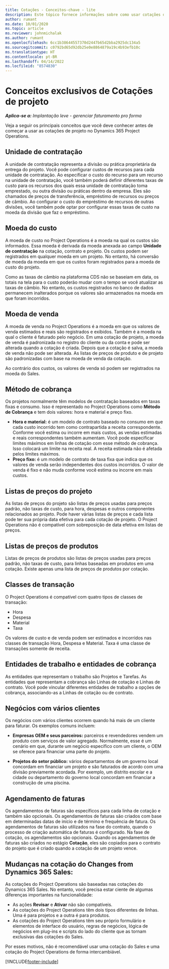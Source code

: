 ```yaml
---
title: Cotações - Conceitos-chave - lite
description: Este tópico fornece informações sobre como usar cotações de projeto no Project Operations.
author: rumant
ms.date: 10/01/2020
ms.topic: article
ms.reviewer: johnmichalak
ms.author: rumant
ms.openlocfilehash: 6cc1b38644557370d2447b65d2bba2925dc134a5
ms.sourcegitcommit: c0792bd65d92db25e0e8864879a19c4b93efb10c
ms.translationtype: HT
ms.contentlocale: pt-BR
ms.lasthandoff: 04/14/2022
ms.locfileid: "8574830"
---
```

# <a name="concepts-unique-to-project-quotes"></a>Conceitos exclusivos de Cotações de projeto

_**Aplica-se a:** Implantação leve - gerenciar faturamento pro forma_


Veja a seguir os principais conceitos que você deve conhecer antes de começar a usar as cotações de projeto no Dynamics 365 Project Operations.

## <a name="contracting-unit"></a>Unidade de contratação

A unidade de contratação representa a divisão ou prática proprietária da entrega do projeto. Você pode configurar custos de recursos para cada unidade de contratação. Ao especificar o custo do recurso para um recurso na unidade de contratação, você também poderá definir diferentes taxas de custo para os recursos dos quais essa unidade de contratação toma emprestado, ou outra divisão ou práticas dentro da empresa. Eles são chamados de preços de transferência, empréstimo de recursos ou preços de câmbio. Ao configurar o custo do empréstimo de recursos de outras divisões, você também pode optar por configurar essas taxas de custo na moeda da divisão que faz o empréstimo.

## <a name="cost-currency"></a>Moeda do custo

A moeda de custo no Project Operations é a moeda na qual os custos são informados. Essa moeda é derivada da moeda anexada ao campo **Unidade de contratação** na cotação, contrato e projeto. Os custos podem ser registrados em qualquer moeda em um projeto. No entanto, há conversão de moeda da moeda em que os custos foram registrados para a moeda de custo do projeto.

Como as taxas de câmbio na plataforma CDS não se baseiam em data, os totais na tela para o custo poderão mudar com o tempo se você atualizar as taxas de câmbio. No entanto, os custos registrados no banco de dados permanecem inalterados porque os valores são armazenados na moeda em que foram incorridos.

## <a name="sales-currency"></a>Moeda de venda

A moeda de venda no Project Operations é a moeda em que os valores de venda estimados e reais são registrados e exibidos. Também é a moeda na qual o cliente é faturado pelo negócio. Em uma cotação de projeto, a moeda de venda é padronizada no registro do cliente ou da conta e pode ser alterada quando a cotação é criada. Depois que a cotação é salva, a moeda de venda não pode ser alterada. As listas de preços de produto e de projeto são padronizadas com base na moeda de venda da cotação.

Ao contrário dos custos, os valores de venda só podem ser registrados na moeda do Sales.

## <a name="billing-method"></a>Método de cobrança

Os projetos normalmente têm modelos de contratação baseados em taxas fixas e consumo. Isso é representado no Project Operations como **Método de Cobrança** e tem dois valores: hora e material e preço fixo.

- **Hora e material:** é um modelo de contrato baseado no consumo em que cada custo incorrido tem como contrapartida a receita correspondente. Conforme você estima ou incorre em mais custos, as vendas estimadas e reais correspondentes também aumentam. Você pode especificar limites máximos em linhas de cotação com esse método de cobrança. Isso colocará um limite na receita real. A receita estimada não é afetada pelos limites máximos.
- **Preço fixo:** é um modelo de contrato de taxa fixa que indica que os valores de venda serão independentes dos custos incorridos. O valor de venda é fixo e não muda conforme você estima ou incorre em mais custos.

## <a name="project-price-lists"></a>Listas de preços do projeto

As listas de preços do projeto são listas de preços usadas para preços padrão, não taxas de custo, para hora, despesas e outros componentes relacionados ao projeto. Pode haver várias listas de preços e cada lista pode ter sua própria data efetiva para cada cotação de projeto. O Project Operations não é compatível com sobreposição de data efetiva em listas de preços.

## <a name="product-price-lists"></a>Listas de preços de produtos

Listas de preços de produtos são listas de preços usadas para preços padrão, não taxas de custo, para linhas baseadas em produtos em uma cotação. Existe apenas uma lista de preços de produtos por cotação.

## <a name="transaction-classes"></a>Classes de transação

O Project Operations é compatível com quatro tipos de classes de transação:

- Hora
- Despesa
- Material
- Taxa

Os valores de custo e de venda podem ser estimados e incorridos nas classes de transação Hora, Despesa e Material. Taxa é uma classe de transações somente de receita.

## <a name="work-entities-and-billing-entities"></a>Entidades de trabalho e entidades de cobrança

As entidades que representam o trabalho são Projetos e Tarefas. As entidades que representam a cobrança são Linhas de cotação e Linhas de contrato. Você pode vincular diferentes entidades de trabalho a opções de cobrança, associando-as a Linhas de cotação ou de contrato.

## <a name="multi-customer-deals"></a>Negócios com vários clientes

Os negócios com vários clientes ocorrem quando há mais de um cliente para faturar. Os exemplos comuns incluem:

- **Empresas OEM e seus parceiros:** parceiros e revendedores vendem um produto com serviços de valor agregado. Normalmente, esse é um cenário em que, durante um negócio específico com um cliente, o OEM se oferece para financiar uma parte do projeto. 

- **Projetos do setor público:** vários departamentos de um governo local concordam em financiar um projeto e são faturados de acordo com uma divisão previamente acordada. Por exemplo, um distrito escolar e a cidade ou departamento do governo local concordam em financiar a construção de uma piscina.

## <a name="invoice-schedules"></a>Agendamento de faturas

Os agendamentos de faturas são específicos para cada linha de cotação e também são opcionais. Os agendamentos de faturas são criados com base em determinadas datas de início e de término e frequência de fatura. Os agendamentos de faturas são utilizados na fase do contrato, quando o processo de criação automática de faturas é configurado. Na fase de cotação, os agendamentos são opcionais. Quando os agendamentos de faturas são criados no estágio **Cotação**, eles são copiados para o contrato do projeto que é criado quando a cotação de um projeto vence.

## <a name="changes-from-dynamics-365-sales-quote"></a>Mudanças na cotação do Changes from Dynamics 365 Sales:

As cotações do Project Operations são baseadas nas cotações do Dynamics 365 Sales. No entanto, você precisa estar ciente de algumas diferenças importantes na funcionalidade:

- As ações **Revisar** e **Ativar** não são compatíveis.
- As cotações do Project Operations têm dois tipos diferentes de linhas. Uma é para projetos e a outra é para produtos.
- As cotações do Project Operations têm seu próprio formulário e elementos de interface do usuário, regras de negócios, lógica de negócios em plug-ins e scripts do lado do cliente que as tornam exclusivas das cotações do Sales.

Por esses motivos, não é recomendável usar uma cotação do Sales e uma cotação do Project Operations de forma intercambiável.


[!INCLUDE[footer-include](../../includes/footer-banner.md)]
